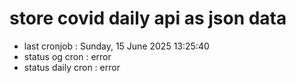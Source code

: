 # store covid daily api as json data

- last cronjob : Sunday, 15 June 2025 13:25:40
- status og cron : error
- status daily cron : error
      
      